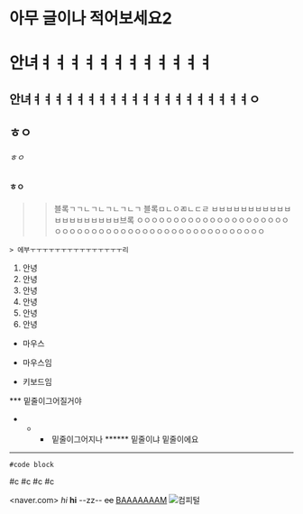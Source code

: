 # 아무 글이나 적어보세요2
안녀ㅕㅕㅕㅕㅕㅕㅕㅕㅕㅕㅕㅕ
=========================

안녀ㅕㅕㅕㅕㅕㅕㅕㅕㅕㅕㅕㅕㅕㅕㅕㅕㅕㅕㅕㅕㅇ
------------------------------------------

## ㅎㅇ

###### ㅎㅇ

#### ㅎㅇ


>> 블록ㄱㄱㄴㄱㄴㄱㄴㄱㄴㄱ
>> 블록ㅁㄴㅇㄻㄴㄷㄹ
ㅂㅂㅂㅂㅂㅂㅂㅂㅂㅂㅂㅂㅂㅂㅂㅂㅂㅂㅂㅂ브록
>> ㅇㅇㅇㅇㅇㅇㅇㅇㅇㅇㅇㅇㅇㅇㅇㅇㅇㅇㅇㅇㅇㅇㅇㅇㅇㅇㅇㅇㅇㅇㅇㅇㅇㅇㅇㅇㅇㅇㅇㅇㅇㅇㅇㅇㅇㅇㅇㅇㅇㅇ

```
> 에부ㅜㅜㅜㅜㅜㅜㅜㅜㅜㅜㅜㅜㅜㅜㅜ리
```

1. 안녕
1. 안녕
1. 안녕
1. 안녕
1. 안녕
1. 안녕

* 마우스
+ 마우스임
- 키보드임

*** 밑줄이그어질거야
* * *  밑줄이그어지나
****** 밑줄이냐
밑줄이에요
*********

    #code block
   #c
  #c
 #c
#c

<naver.com>
*hi*
**hi**
--zz--
~~ee~~
[BAAAAAAAM](naver.com"ggggggggggg")
![컴피털](http://nv.veta.naver.com/fxclick?eu=EU10000120&ac=7509135&src=3089196&br=2463942&evtcd=P901&x_ti=843&tb=&rk=WNuaZQpizTkAAHV6PgUAAAI5&eltts=FmGhTdYpe79%2F%2BncyXok1yw%3D%3D&lu=)
